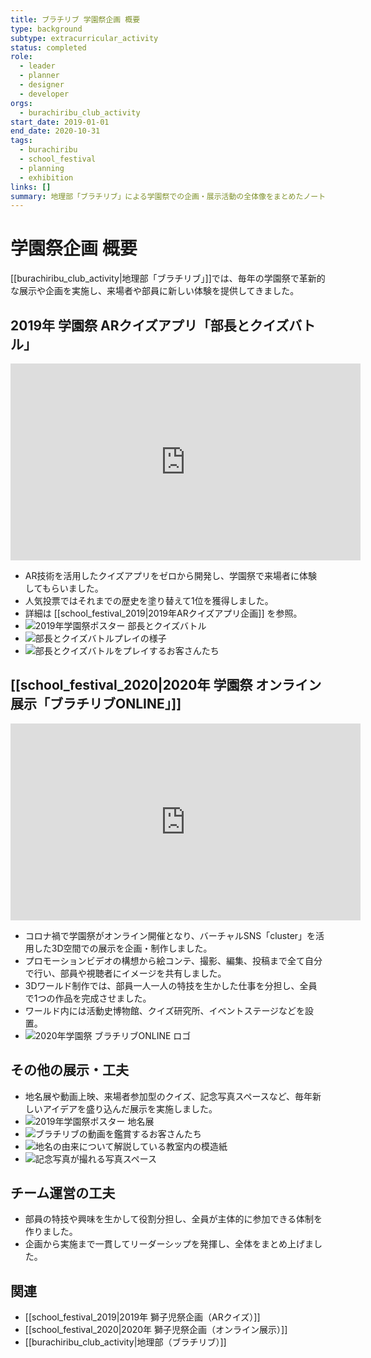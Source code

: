 ```yaml
---
title: ブラチリブ 学園祭企画 概要
type: background
subtype: extracurricular_activity
status: completed
role:
  - leader
  - planner
  - designer
  - developer
orgs:
  - burachiribu_club_activity
start_date: 2019-01-01
end_date: 2020-10-31
tags:
  - burachiribu
  - school_festival
  - planning
  - exhibition
links: []
summary: 地理部「ブラチリブ」による学園祭での企画・展示活動の全体像をまとめたノート。
---
```

# 学園祭企画 概要

[[burachiribu_club_activity|地理部「ブラチリブ」]]では、毎年の学園祭で革新的な展示や企画を実施し、来場者や部員に新しい体験を提供してきました。

## 2019年 学園祭 ARクイズアプリ「部長とクイズバトル」
<iframe width="560" height="315" src="https://www.youtube.com/embed/Su8X4bufqe4?si=2V2pMESUN8AA9HTL" title="YouTube video player" frameborder="0" allow="accelerometer; autoplay; clipboard-write; encrypted-media; gyroscope; picture-in-picture; web-share" referrerpolicy="strict-origin-when-cross-origin" allowfullscreen></iframe>

- AR技術を活用したクイズアプリをゼロから開発し、学園祭で来場者に体験してもらいました。
- 人気投票ではそれまでの歴史を塗り替えて1位を獲得しました。
- 詳細は [[school_festival_2019|2019年ARクイズアプリ企画]] を参照。
- ![2019年学園祭ポスター 部長とクイズバトル](linked_assets/30_Background/extracurricular_activities/burachiribu_club_activity/school_festival_planning/school_festival_2019/gakuensai_poster_quizbattle.jpg)
- ![部長とクイズバトルプレイの様子](linked_assets/30_Background/extracurricular_activities/burachiribu_club_activity/school_festival_planning/school_festival_2019/quizbattle_play_scene.jpg)
- ![部長とクイズバトルをプレイするお客さんたち](linked_assets/30_Background/extracurricular_activities/burachiribu_club_activity/school_festival_planning/school_festival_2019/quizbattle_customers.jpg)

## [[school_festival_2020|2020年 学園祭 オンライン展示「ブラチリブONLINE」]]
<iframe width="560" height="315" src="https://www.youtube.com/embed/b9x7msUaMrM?si=MMSh6sUG9GSB_jQB" title="YouTube video player" frameborder="0" allow="accelerometer; autoplay; clipboard-write; encrypted-media; gyroscope; picture-in-picture; web-share" referrerpolicy="strict-origin-when-cross-origin" allowfullscreen></iframe>

- コロナ禍で学園祭がオンライン開催となり、バーチャルSNS「cluster」を活用した3D空間での展示を企画・制作しました。
- プロモーションビデオの構想から絵コンテ、撮影、編集、投稿まで全て自分で行い、部員や視聴者にイメージを共有しました。
- 3Dワールド制作では、部員一人一人の特技を生かした仕事を分担し、全員で1つの作品を完成させました。
- ワールド内には活動史博物館、クイズ研究所、イベントステージなどを設置。
- ![2020年学園祭 ブラチリブONLINE ロゴ](linked_assets/30_Background/extracurricular_activities/burachiribu_club_activity/school_festival_planning/school_festival_2020/online_logo_2020.jpg)

## その他の展示・工夫

- 地名展や動画上映、来場者参加型のクイズ、記念写真スペースなど、毎年新しいアイデアを盛り込んだ展示を実施しました。
- ![2019年学園祭ポスター 地名展](linked_assets/30_Background/extracurricular_activities/burachiribu_club_activity/school_festival_planning/school_festival_2019/gakuensai_poster_chimeiten.jpg)
- ![ブラチリブの動画を鑑賞するお客さんたち](linked_assets/30_Background/extracurricular_activities/burachiribu_club_activity/school_festival_planning/school_festival_2019/burachiribu_video_customers.jpg)
- ![地名の由来について解説している教室内の模造紙](linked_assets/30_Background/extracurricular_activities/burachiribu_club_activity/school_festival_planning/school_festival_2019/chimeiten_poster_classroom.jpg)
- ![記念写真が撮れる写真スペース](linked_assets/30_Background/extracurricular_activities/burachiribu_club_activity/school_festival_planning/school_festival_2019/photo_spot.jpg)

## チーム運営の工夫

- 部員の特技や興味を生かして役割分担し、全員が主体的に参加できる体制を作りました。
- 企画から実施まで一貫してリーダーシップを発揮し、全体をまとめ上げました。

## 関連
- [[school_festival_2019|2019年 獅子児祭企画（ARクイズ）]]
- [[school_festival_2020|2020年 獅子児祭企画（オンライン展示）]]
- [[burachiribu_club_activity|地理部（ブラチリブ）]]
